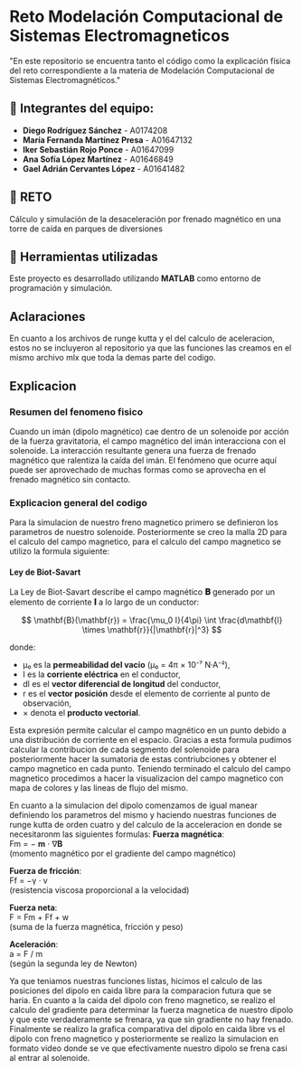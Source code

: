 # Reto Modelación Computacional de Sistemas Electromagneticos
"En este repositorio se encuentra tanto el código como la explicación física del reto correspondiente a la materia de Modelación Computacional de Sistemas Electromagnéticos."
## 👥 Integrantes del equipo:
- **Diego Rodríguez Sánchez** - A0174208  
- **María Fernanda Martínez Presa** - A01647132  
- **Iker Sebastián Rojo Ponce** - A01647099  
- **Ana Sofía López Martínez** - A01646849  
- **Gael Adrián Cervantes López** - A01641482  

## 🧲 RETO
Cálculo y simulación de la desaceleración por frenado magnético en una torre de caída en parques de diversiones

## 🧰 Herramientas utilizadas

Este proyecto es desarrollado utilizando **MATLAB** como entorno de programación y simulación.

## Aclaraciones
En cuanto a los archivos de runge kutta y el del calculo de aceleracion, estos no se incluyeron al repositorio ya que las funciones las creamos en el mismo archivo mlx que toda la demas parte del codigo.
## Explicacion
### Resumen del fenomeno fisico
Cuando un imán (dipolo magnético) cae dentro de un solenoide por acción de la fuerza gravitatoria, el campo magnético del imán interacciona con el solenoide. La interacción resultante genera una fuerza de frenado magnético que ralentiza la caída del imán. El fenómeno que ocurre aquí puede ser aprovechado de muchas formas como se aprovecha en el frenado magnético sin contacto.
### Explicacion general del codigo
Para la simulacion de nuestro freno magnetico primero se definieron los parametros de nuestro solenoide. Posteriormente se creo la malla 2D para el calculo del campo magnetico, para el calculo del campo magnetico se utilizo la formula siguiente:
  #### Ley de Biot-Savart

La Ley de Biot-Savart describe el campo magnético **𝐁** generado por un elemento de corriente **𝐈** a lo largo de un conductor:

$$
\mathbf{B}(\mathbf{r}) = \frac{\mu_0 I}{4\pi} \int \frac{d\mathbf{l} \times \mathbf{r}}{|\mathbf{r}|^3}
$$

donde:

- μ₀ es la **permeabilidad del vacío** (μ₀ = 4π × 10⁻⁷ N·A⁻²),
- I es la **corriente eléctrica** en el conductor,
- dl es el **vector diferencial de longitud** del conductor,
- r es el **vector posición** desde el elemento de corriente al punto de observación,
- × denota el **producto vectorial**.

Esta expresión permite calcular el campo magnético en un punto debido a una distribución de corriente en el espacio.
Gracias a esta formula pudimos calcular la contribucion de cada segmento del solenoide para posteriormente hacer la sumatoria de estas contriubciones y obtener el campo magnetico en cada punto.
Teniendo terminado el calculo del campo magnetico procedimos a hacer la visualizacion del campo magnetico con mapa de colores y las lineas de flujo del mismo.

En cuanto a la simulacion del dipolo comenzamos de igual manear definiendo los parametros del mismo y haciendo nuestras funciones de runge kutta de orden cuatro y del calculo de la acceleracion en donde se necesitaronm las siguientes formulas:
**Fuerza magnética**:  
Fm = − **m** · ∇**B**  
(momento magnético por el gradiente del campo magnético)

**Fuerza de fricción**:  
Ff = −γ · v  
(resistencia viscosa proporcional a la velocidad)

**Fuerza neta**:  
F = Fm + Ff + w  
(suma de la fuerza magnética, fricción y peso)

**Aceleración**:  
a = F / m  
(según la segunda ley de Newton)

Ya que teniamos nuestras funciones listas, hicimos el calculo de las posiciones del dipolo en caida libre para la comparacion futura que se haria. En cuanto a la caida del dipolo con freno magnetico, se realizo el calculo del gradiente para determinar la fuerza magnetica de nuestro dipolo y que este verdaderamente se frenara, ya que sin gradiente no hay frenado. Finalmente se realizo la grafica comparativa del dipolo en caida libre vs el dipolo con freno magnetico y posteriormente se realizo la simulacion en formato video donde se ve que efectivamente nuestro dipolo se frena casi al entrar al solenoide.


